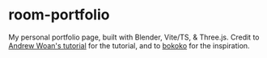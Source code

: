 # room-portfolio

My personal portfolio page, built with Blender, Vite/TS, & Three.js. Credit to [Andrew Woan's tutorial](https://www.youtube.com/watch?v=rxTb9ys834w&t=5837s) for the tutorial, and to [bokoko](https://bokoko33.me) for the inspiration.
